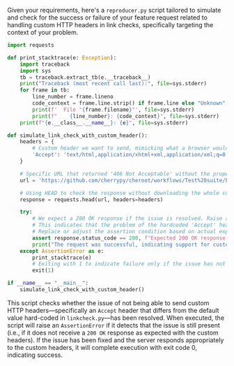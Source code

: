 Given your requirements, here's a `reproducer.py` script tailored to simulate and check for the success or failure of your feature request related to handling custom HTTP headers in link checks, specifically targeting the context of your problem.

```python
import requests

def print_stacktrace(e: Exception):
    import traceback
    import sys
    tb = traceback.extract_tb(e.__traceback__)
    print("Traceback (most recent call last):", file=sys.stderr)
    for frame in tb:
        line_number = frame.lineno
        code_context = frame.line.strip() if frame.line else "Unknown"
        print(f'  File "{frame.filename}"', file=sys.stderr)
        print(f"    {line_number}: {code_context}", file=sys.stderr)
    print(f"{e.__class__.__name__}: {e}", file=sys.stderr)

def simulate_link_check_with_custom_header():
    headers = {
        # Custom header we want to send, mimicking what a browser would send
        'Accept': 'text/html,application/xhtml+xml,application/xml;q=0.9,image/webp,image/apng,*/*;q=0.8,application/signed-exchange;v=b3;q=0.9'
    }

    # Specific URL that returned '406 Not Acceptable' without the proper Accept header
    url = 'https://github.com/cherrypy/cheroot/workflows/Test%20suite/badge.svg'

    # Using HEAD to check the response without downloading the whole content
    response = requests.head(url, headers=headers)

    try:
        # We expect a 200 OK response if the issue is resolved. Raise an AssertionError otherwise.
        # This indicates that the problem of the hardcoded 'Accept' header not being configurable is fixed.
        # Replace or adjust the assertion condition based on actual expected outcome and specifics of the issue.
        assert response.status_code == 200, f"Expected 200 OK response, got {response.status_code}"
        print("The request was successful, indicating support for custom HTTP headers. Issue seems resolved.")
    except AssertionError as e:
        print_stacktrace(e)
        # Exiting with 1 to indicate failure only if the issue has not been resolved.
        exit(1)

if __name__ == "__main__":
    simulate_link_check_with_custom_header()
```

This script checks whether the issue of not being able to send custom HTTP headers—specifically an `Accept` header that differs from the default value hard-coded in `linkcheck.py`—has been resolved. When executed, the script will raise an `AssertionError` if it detects that the issue is still present (i.e., if it does not receive a `200 OK` response as expected with the custom headers). If the issue has been fixed and the server responds appropriately to the custom headers, it will complete execution with exit code 0, indicating success.